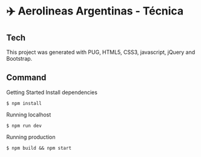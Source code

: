 # ✈️ Aerolineas Argentinas - Técnica

## Tech

This project was generated with PUG, HTML5, CSS3, javascript, jQuery and Bootstrap.

## Command

Getting Started
Install dependencies

```
$ npm install
```

Running localhost

```
$ npm run dev
```

Running production

```
$ npm build && npm start
```
